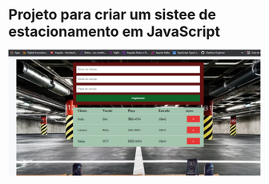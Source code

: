 # Projeto para criar um sistee de estacionamento em JavaScript

![Screenshort](https://github.com/Cleython-Enginner/estacionamento-dio/blob/main/img/Tela.png)
